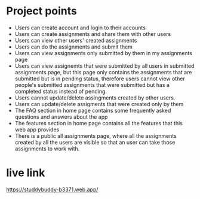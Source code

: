 # Project points

- Users can create account and login to their accounts
- Users can create assignments and share them with other users
- Users can view other users' created assignments
- Users can do the assignments and submit them
- Users can view assignments only submitted by them in my assignments page
- Users can view assignemts that were submitted by all users in submitted assignments page, but this page only contains the assignments that are submitted but is in pending status, therefore users cannot view other people's submitted assignments that were submitted but has a completed status instead of pending.
- Users cannot update/delete assingments created by other users.
- Users can update/delete assigments that were created only by them
- The FAQ section in home page contains some frequently asked questions and answers about the app
- The features section in home page contains all the features that this web app provides
- There is a public all assignments page, where all the assignments created by all the users are visible so that an user can take those assignments to work with.

# live link

https://studdybuddy-b3371.web.app/
